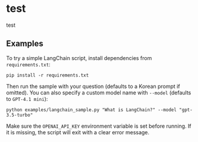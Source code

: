 # test

test

## Examples

To try a simple LangChain script, install dependencies from `requirements.txt`:

```
pip install -r requirements.txt
```

Then run the sample with your question (defaults to a Korean prompt if omitted). You
can also specify a custom model name with `--model` (defaults to `GPT-4.1 mini`):

```
python examples/langchain_sample.py "What is LangChain?" --model "gpt-3.5-turbo"
```

Make sure the `OPENAI_API_KEY` environment variable is set before running. If it
is missing, the script will exit with a clear error message.
